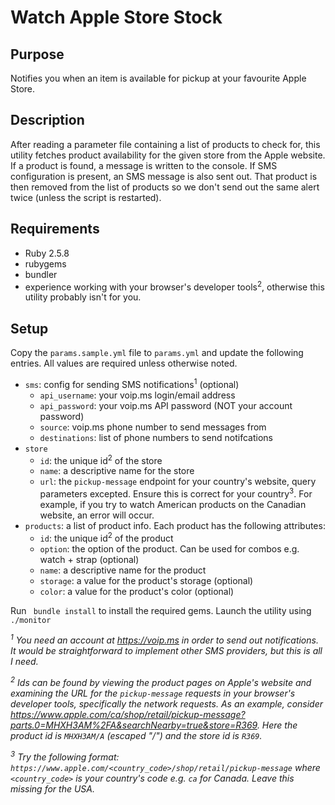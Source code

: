 # Watch Apple Store Stock

## Purpose

Notifies you when an item is available for pickup at your favourite Apple Store.

## Description

After reading a parameter file containing a list of products to check for, this utility fetches product availability for the given store from the Apple website.
If a product is found, a message is written to the console.
If SMS configuration is present, an SMS message is also sent out.
That product is then removed from the list of products so we don't send out the same alert twice (unless the script is restarted).

## Requirements

* Ruby 2.5.8
* rubygems
* bundler
* experience working with your browser's developer tools<sup>2</sup>, otherwise this utility probably isn't for you.

## Setup

Copy the `params.sample.yml` file to `params.yml` and update the following entries. All values are required unless otherwise noted.
* `sms`: config for sending SMS notifications<sup>1</sup> (optional)
  * `api_username`: your voip.ms login/email address
  * `api_password`: your voip.ms API password (NOT your account password)
  * `source`: voip.ms phone number to send messages from
  * `destinations`: list of phone numbers to send notifcations
* `store`
  * `id`: the unique id<sup>2</sup> of the store
  * `name`: a descriptive name for the store
  * `url`: the `pickup-message` endpoint for your country's website, query parameters excepted.
  Ensure this is correct for your country<sup>3</sup>.
  For example, if you try to watch American products on the Canadian website, an error will occur.
* `products`: a list of product info. Each product has the following attributes:
  * `id`: the unique id<sup>2</sup> of the product
  * `option`: the option of the product. Can be used for combos e.g. watch + strap (optional)
  * `name`: a descriptive name for the product
  * `storage`: a value for the product's storage (optional)
  * `color`: a value for the product's color (optional)

Run ` bundle install` to install the required gems.
Launch the utility using `./monitor`

_<sup>1</sup> You need an account at https://voip.ms in order to send out notifications.
It would be straightforward to implement other SMS providers, but this is all I need._

_<sup>2</sup> Ids can be found by viewing the product pages on Apple's website and examining the URL for the `pickup-message` requests in your browser's developer tools, specifically the network requests.
As an example, consider https://www.apple.com/ca/shop/retail/pickup-message?parts.0=MHXH3AM%2FA&searchNearby=true&store=R369.
Here the product id is `MHXH3AM/A` (escaped "/") and the store id is `R369`._

_<sup>3</sup> Try the following format:
`https://www.apple.com/<country_code>/shop/retail/pickup-message`
where `<country_code>` is your country's code e.g. `ca` for Canada.
Leave this missing for the USA._
